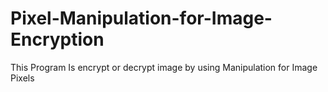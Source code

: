 # Pixel-Manipulation-for-Image-Encryption
This Program Is encrypt or decrypt image by using Manipulation for Image Pixels
